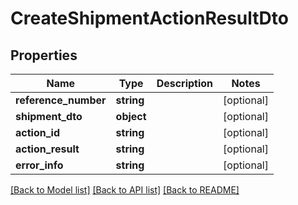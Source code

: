 # CreateShipmentActionResultDto

## Properties
Name | Type | Description | Notes
------------ | ------------- | ------------- | -------------
**reference_number** | **string** |  | [optional] 
**shipment_dto** | **object** |  | [optional] 
**action_id** | **string** |  | [optional] 
**action_result** | **string** |  | [optional] 
**error_info** | **string** |  | [optional] 

[[Back to Model list]](../README.md#documentation-for-models) [[Back to API list]](../README.md#documentation-for-api-endpoints) [[Back to README]](../README.md)


